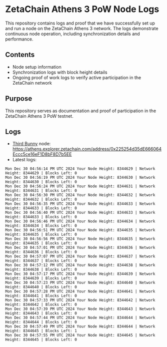 # ZetaChain Athens 3 PoW Node Logs
This repository contains logs and proof that we have successfully set up and run a node on the ZetaChain Athens 3 network. The logs demonstrate continuous node operation, including synchronization details and performance.

## Contents
- Node setup information
- Synchronization logs with block height details
- Ongoing proof of work logs to verify active participation in the ZetaChain network

## Purpose
This repository serves as documentation and proof of participation in the ZetaChain Athens 3 PoW testnet.

## Logs

- [Third Bunny](https://thirdbunny.xyz/) node: https://athens.explorer.zetachain.com/address/0x225254d35dE666064Eccc5ce16eF1D8bF8D7b5EE
- Latest logs:
```
Mon Dec 30 04:56:14 PM UTC 2024 Your Node Height: 8344629 | Network Height: 8344629 | Blocks Left: 0
Mon Dec 30 04:56:19 PM UTC 2024 Your Node Height: 8344630 | Network Height: 8344630 | Blocks Left: 0
Mon Dec 30 04:56:24 PM UTC 2024 Your Node Height: 8344631 | Network Height: 8344631 | Blocks Left: 0
Mon Dec 30 04:56:30 PM UTC 2024 Your Node Height: 8344632 | Network Height: 8344632 | Blocks Left: 0
Mon Dec 30 04:56:35 PM UTC 2024 Your Node Height: 8344633 | Network Height: 8344633 | Blocks Left: 0
Mon Dec 30 04:56:40 PM UTC 2024 Your Node Height: 8344633 | Network Height: 8344633 | Blocks Left: 0
Mon Dec 30 04:56:46 PM UTC 2024 Your Node Height: 8344634 | Network Height: 8344634 | Blocks Left: 0
Mon Dec 30 04:56:51 PM UTC 2024 Your Node Height: 8344635 | Network Height: 8344635 | Blocks Left: 0
Mon Dec 30 04:56:56 PM UTC 2024 Your Node Height: 8344635 | Network Height: 8344635 | Blocks Left: 0
Mon Dec 30 04:57:01 PM UTC 2024 Your Node Height: 8344636 | Network Height: 8344636 | Blocks Left: 0
Mon Dec 30 04:57:07 PM UTC 2024 Your Node Height: 8344637 | Network Height: 8344637 | Blocks Left: 0
Mon Dec 30 04:57:12 PM UTC 2024 Your Node Height: 8344638 | Network Height: 8344638 | Blocks Left: 0
Mon Dec 30 04:57:17 PM UTC 2024 Your Node Height: 8344639 | Network Height: 8344639 | Blocks Left: 0
Mon Dec 30 04:57:23 PM UTC 2024 Your Node Height: 8344640 | Network Height: 8344640 | Blocks Left: 0
Mon Dec 30 04:57:28 PM UTC 2024 Your Node Height: 8344641 | Network Height: 8344641 | Blocks Left: 0
Mon Dec 30 04:57:33 PM UTC 2024 Your Node Height: 8344642 | Network Height: 8344642 | Blocks Left: 0
Mon Dec 30 04:57:39 PM UTC 2024 Your Node Height: 8344643 | Network Height: 8344643 | Blocks Left: 0
Mon Dec 30 04:57:44 PM UTC 2024 Your Node Height: 8344644 | Network Height: 8344644 | Blocks Left: 0
Mon Dec 30 04:57:49 PM UTC 2024 Your Node Height: 8344644 | Network Height: 8344645 | Blocks Left: 1
Mon Dec 30 04:57:55 PM UTC 2024 Your Node Height: 8344645 | Network Height: 8344645 | Blocks Left: 0
```
